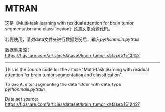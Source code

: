 # MTRAN
这是《Multi-task learning with residual attention for brain tumor  segmentation and classification》这篇文章的源代码。

若要使用，请对data文件夹进行数据划分后，输入$python main.py train$

数据集来源：https://figshare.com/articles/dataset/brain_tumor_dataset/1512427

-----------------------
This is the source code for the article "Multi-task learning with residual attention for brain tumor segmentation and classification".

To use it, after segmenting the data folder with data, type $python main.py train$

Data set source: https://figshare.com/articles/dataset/brain_tumor_dataset/1512427

